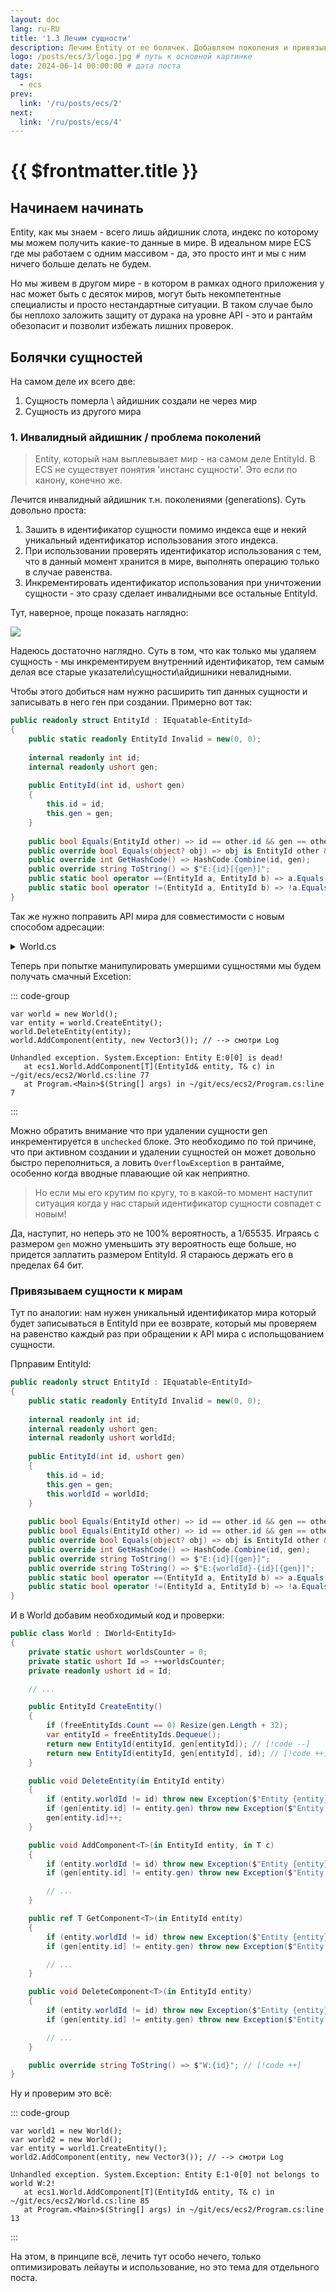 ```yaml
---
layout: doc
lang: ru-RU
title: '1.3 Лечим сущности'
description: Лечим Entity от ее болячек. Добавляем поколения и привязываем к миру.
logo: /posts/ecs/3/logo.jpg # путь к основной картинке
date: 2024-06-14 00:00:00 # дата поста
tags:
  - ecs
prev:
  link: '/ru/posts/ecs/2' 
next:
  link: '/ru/posts/ecs/4'
---
```

# {{ $frontmatter.title }}

## Начинаем начинать

Entity, как мы знаем - всего лишь айдишник слота, индекс по которому мы можем получить какие-то данные в мире. В идеальном мире ECS где мы работаем с одним массивом - да, это просто инт и мы с ним ничего больше делать не будем.

Но мы живем в другом мире - в котором в рамках одного приложения у нас может быть с десяток миров, могут быть некомпетентные специалисты и просто нестандартные ситуации. В таком случае было бы неплохо заложить защиту от дурака на уровне API - это и рантайм обезопасит и позволит избежать лишних проверок.

## Болячки сущностей

На самом деле их всего две:
1. Сущность померла \ айдишник создали не через мир
2. Сущность из другого мира

### 1. Инвалидный айдишник / проблема поколений

> Entity, который нам выплевывает мир - на самом деле EntityId. В ECS не существует понятия 'инстанс сущности'.
> Это если по канону, конечно же.

Лечится инвалидный айдишник т.н. поколениями (generations). Суть довольно проста:
1. Зашить в идентификатор сущности помимо индекса еще и некий уникальный идентификатор использования этого индекса.
2. При использовании проверять идентификатор использования с тем, что в данный момент хранится в мире, выполнять операцию только в случае равенства.
3. Инкрементировать идентификатор использования при уничтожении сущности - это сразу сделает инвалидными все остальные EntityId.

Тут, наверное, проще показать наглядно:

![](1.svg)

Надеюсь достаточно наглядно. Суть в том, что как только мы удаляем сущность - мы инкрементируем внутренний идентификатор, тем самым делая все старые указатели\сущности\айдишники невалидными.

Чтобы этого добиться нам нужно расширить тип данных сущности и записывать в него ген при создании.
Примерно вот так:

```csharp
public readonly struct EntityId : IEquatable<EntityId>
{
    public static readonly EntityId Invalid = new(0, 0);
    
    internal readonly int id;
    internal readonly ushort gen;
    
    public EntityId(int id, ushort gen)
    {
        this.id = id;
        this.gen = gen;
    }
    
    public bool Equals(EntityId other) => id == other.id && gen == other.gen;
    public override bool Equals(object? obj) => obj is EntityId other && Equals(other);
    public override int GetHashCode() => HashCode.Combine(id, gen);
    public override string ToString() => $"E:{id}[{gen}]";
    public static bool operator ==(EntityId a, EntityId b) => a.Equals(b);
    public static bool operator !=(EntityId a, EntityId b) => !a.Equals(b);
}
```

Так же нужно поправить API мира для совместимости с новым способом адресации:

<details>
    <summary>World.cs</summary>

> Полный код можно найти тут [тут](https://github.com/blackbone/ecs/tree/main/ecs2)

```csharp

public class World : IWorld<EntityId>
{
    private bool[] isAlive;     // [!code --]
    private ushort[] gen;       // [!code ++]

    // ...

    public World(int entityCount = 256) => Resize(entityCount);

    private void Resize(in int size)
    {
        var initialSize = isAlive?.Length ?? 0; // [!code --]
        var initialSize = gen?.Length ?? 0;     // [!code ++]
        if (initialSize >= size) return;

        Array.Resize(ref isAlive, size);        // [!code --]
        Array.Resize(ref gen, size);            // [!code ++]

        // ...
    }

    // CRUD [C]reate :: world
    public EntityId CreateEntity()
    {
        if (freeEntityIds.Count == 0) Resize(isAlive.Length + 32);  // [!code --]
        var entity = freeEntityIds.Dequeue();                       // [!code --]
        isAlive[entity] = true;                                     // [!code --]
        return entity;                                              // [!code --]
        if (freeEntityIds.Count == 0) Resize(gen.Length + 32);      // [!code ++]
        var entityId = freeEntityIds.Dequeue();                     // [!code ++]
        return new EntityId(entityId, gen[entityId]);               // [!code ++]
    }

    // CRUD [D]elete :: world
    public void DeleteEntity(in EntityId entity)
    {
        isAlive[entity] = false;                                                            // [!code --]
        if (gen[entity.id] != entity.gen) throw new Exception($"Entity {entity} is dead!"); // [!code ++]
        unchecked                                                                           // [!code ++]
        {                                                                                   // [!code ++]
            gen[entity.id]++;                                                               // [!code ++]
        }                                                                                   // [!code ++]
    }

    // CRUD [C]reate :: entity
    public void AddComponent<T>(in int entityId, in T c)                                    // [!code --]
    public void AddComponent<T>(in EntityId entity, in T c)                                 // [!code ++]
    {
        if (gen[entity.id] != entity.gen) throw new Exception($"Entity {entity} is dead!"); // [!code ++]
        
        // ...
    }

    // CRUD [R]ead/[U]pdate :: entity
    public ref T GetComponent<T>(in int entityId)                                           // [!code --]
    public ref T GetComponent<T>(in EntityId entity)                                        // [!code ++]
    {
        if (gen[entity.id] != entity.gen) throw new Exception($"Entity {entity} is dead!"); // [!code ++]
        
        // ...
    }

    // CRUD [D]elete :: entity
    public void DeleteComponent<T>(in int entityId)                                         // [!code --]
    public void DeleteComponent<T>(in EntityId entity)                                      // [!code ++]
    {
        if (gen[entity.id] != entity.gen) throw new Exception($"Entity {entity} is dead!"); // [!code ++]
        
        // ...
    }
}

```

</details>

Теперь при попытке манипулировать умершими сущностями мы будем получать смачный Excetion:

::: code-group

```csharp{4} [Program.cs]
var world = new World();
var entity = world.CreateEntity();
world.DeleteEntity(entity);
world.AddComponent(entity, new Vector3()); // --> смотри Log
```

```log [Log]
Unhandled exception. System.Exception: Entity E:0[0] is dead!
   at ecs1.World.AddComponent[T](EntityId& entity, T& c) in ~/git/ecs/ecs2/World.cs:line 77
   at Program.<Main>$(String[] args) in ~/git/ecs/ecs2/Program.cs:line 7
```

:::

Можно обратить внимание что при удалении сущности gen инкрементируется в `unchecked` блоке.
Это необходимо по той причине, что при активном создании и удалении сущностей он может довольно быстро переполниться, а ловить `OverflowException` в рантайме, особенно когда вводные плавающие ой как неприятно.

> Но если мы его крутим по кругу, то в какой-то момент наступит ситуация когда у нас старый идентификатор сущности совпадет с новым!

Да, наступит, но неперь это не 100% вероятность, а 1/65535. Играясь с размером `gen` можно уменьшить эту вероятность еще больше, но придется заплатить размером EntityId. Я стараюсь держать его в пределах 64 бит.

### Привязываем cущности к мирам

Тут по аналогии: нам нужен уникальный идентификатор мира который будет записываться в EntityId при ее возврате, который мы проверяем на равенство каждый раз при обращении к API мира с испольщованием сущности.

Прправим EntityId:

```csharp
public readonly struct EntityId : IEquatable<EntityId>
{
    public static readonly EntityId Invalid = new(0, 0);
    
    internal readonly int id;
    internal readonly ushort gen;
    internal readonly ushort worldId;                                                                       // [!code ++]
    
    public EntityId(int id, ushort gen)
    {
        this.id = id;
        this.gen = gen;
        this.worldId = worldId;                                                                             // [!code ++]
    }
    
    public bool Equals(EntityId other) => id == other.id && gen == other.gen;                               // [!code --]
    public bool Equals(EntityId other) => id == other.id && gen == other.gen && worldId == other.worldId;   // [!code ++]
    public override bool Equals(object? obj) => obj is EntityId other && Equals(other);
    public override int GetHashCode() => HashCode.Combine(id, gen);
    public override string ToString() => $"E:{id}[{gen}]";                                                  // [!code --]
    public override string ToString() => $"E:{worldId}-{id}[{gen}]";                                        // [!code ++]
    public static bool operator ==(EntityId a, EntityId b) => a.Equals(b);
    public static bool operator !=(EntityId a, EntityId b) => !a.Equals(b);
}
```

И в World добавим необходимый код и проверки:

```csharp
public class World : IWorld<EntityId>
{
    private static ushort worldsCounter = 0;
    private static ushort Id => ++worldsCounter;
    private readonly ushort id = Id;

    // ...

    public EntityId CreateEntity()
    {
        if (freeEntityIds.Count == 0) Resize(gen.Length + 32);
        var entityId = freeEntityIds.Dequeue();
        return new EntityId(entityId, gen[entityId]); // [!code --]
        return new EntityId(entityId, gen[entityId], id); // [!code ++]
    }

    public void DeleteEntity(in EntityId entity)
    {
        if (entity.worldId != id) throw new Exception($"Entity {entity} not belongs to world {this}!"); // [!code ++]
        if (gen[entity.id] != entity.gen) throw new Exception($"Entity {entity} is dead!");
        gen[entity.id]++;
    }

    public void AddComponent<T>(in EntityId entity, in T c)
    {
        if (entity.worldId != id) throw new Exception($"Entity {entity} not belongs to world {this}!"); // [!code ++]
        if (gen[entity.id] != entity.gen) throw new Exception($"Entity {entity} is dead!");

        // ...
    }

    public ref T GetComponent<T>(in EntityId entity)
    {
        if (entity.worldId != id) throw new Exception($"Entity {entity} not belongs to world {this}!"); // [!code ++]
        if (gen[entity.id] != entity.gen) throw new Exception($"Entity {entity} is dead!");

        // ...
    }

    public void DeleteComponent<T>(in EntityId entity)
    {
        if (entity.worldId != id) throw new Exception($"Entity {entity} not belongs to world {this}!"); // [!code ++]
        if (gen[entity.id] != entity.gen) throw new Exception($"Entity {entity} is dead!");

        // ...
    }

    public override string ToString() => $"W:{id}"; // [!code ++]
}
```

Ну и проверим это всё:

::: code-group

```csharp{4} [Program.cs]
var world1 = new World();
var world2 = new World();
var entity = world1.CreateEntity();
world2.AddComponent(entity, new Vector3()); // --> смотри Log
```

```log [Log]
Unhandled exception. System.Exception: Entity E:1-0[0] not belongs to world W:2!
   at ecs1.World.AddComponent[T](EntityId& entity, T& c) in ~/git/ecs/ecs2/World.cs:line 85
   at Program.<Main>$(String[] args) in ~/git/ecs/ecs2/Program.cs:line 13
```

:::

На этом, в принципе всё, лечить тут особо нечего, только оптимизировать лейауты и использование, но это тема для отдельного поста.
